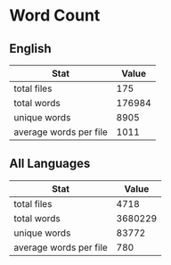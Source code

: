 # Word Count

## English

Stat | Value
---- | -----
total files | 175
total words | 176984
unique words | 8905
average words per file | 1011

## All Languages

Stat | Value
---- | -----
total files | 4718
total words | 3680229
unique words | 83772
average words per file | 780
